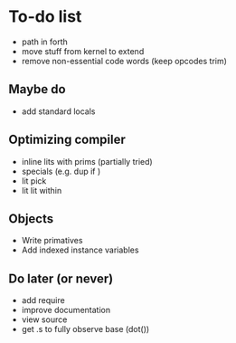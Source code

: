 # To-do list

* path in forth
* move stuff from kernel to extend
* remove non-essential code words (keep opcodes trim)

## Maybe do

* add standard locals

## Optimizing compiler

* inline lits with prims (partially tried)
* specials (e.g. dup if )
* lit pick
* lit lit within

## Objects

* Write primatives
* Add indexed instance variables

## Do later (or never)

* add require
* improve documentation
* view source
* get .s to fully observe base (dot())
